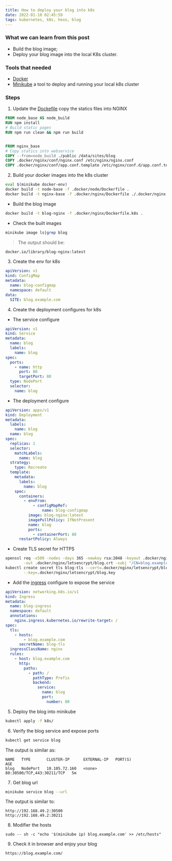 ```yaml
---
title: How to deploy your blog into k8s
date: 2022-01-10 02:45:59
tags: kubernetes, k8s, hexo, blog
---
```


### What we can learn from this post

- Build the blog image;
- Deploy your blog image into the local K8s cluster.

### Tools that needed

- [Docker](https://www.docker.com/)
- [Minikube](https://minikube.sigs.k8s.io/docs/) a tool to deploy and running your local k8s cluster

### Steps

1. Update the [Dockefile](https://github.com/waxmoth/blog/blob/master/.docker/nginx/Dockerfile) copy the statics files
   into NGINX

```dockerfile
FROM node_base AS node_build
RUN npm install
# Build static pages
RUN npm run clean && npm run build


FROM nginx_base
# Copy statics into webservice
COPY --from=node_build ./public /data/sites/blog
COPY .docker/nginx/conf/nginx.conf /etc/nginx/nginx.conf
COPY .docker/nginx/conf/app.conf.template /etc/nginx/conf.d/app.conf.template
```

2. Build your docker images into the k8s cluster

```bash
eval $(minikube docker-env)
docker build -t node-base -f .docker/node/Dockerfile .
docker build -t nginx-base -f .docker/nginx/Dockerfile ./.docker/nginx
```

- Build the blog image

```bash
docker build -t blog-nginx -f .docker/nginx/Dockerfile.k8s .
```

- Check the built images

```bash
minikube image ls|grep blog
```

> The output should be:

```bash
docker.io/library/blog-nginx:latest
```

3. Create the env for k8s

```yaml
apiVersion: v1
kind: ConfigMap
metadata:
  name: blog-configmap
  namespace: default
data:
  SITE: blog.example.com
```

4. Create the deployment configures for k8s

- The service configure

```yaml
apiVersion: v1
kind: Service
metadata:
  name: blog
  labels:
    name: blog
spec:
  ports:
    - name: http
      port: 80
      targetPort: 80
  type: NodePort
  selector:
    name: blog
```

- The deployment configure

```yaml
apiVersion: apps/v1
kind: Deployment
metadata:
  labels:
    name: blog
  name: blog
spec:
  replicas: 1
  selector:
    matchLabels:
      name: blog
  strategy:
    type: Recreate
  template:
    metadata:
      labels:
        name: blog
    spec:
      containers:
        - envFrom:
            - configMapRef:
                name: blog-configmap
          image: blog-nginx:latest
          imagePullPolicy: IfNotPresent
          name: blog
          ports:
            - containerPort: 80
      restartPolicy: Always
```

- Create TLS secret for HTTPS

```bash
openssl req -x509 -nodes -days 365 -newkey rsa:2048 -keyout .docker/nginx/letsencrypt/blog.key \
        -out .docker/nginx/letsencrypt/blog.crt -subj "/CN=blog.example.com/O=example.com"
kubectl create secret tls blog-tls --cert=.docker/nginx/letsencrypt/blog.crt \
        --key=.docker/nginx/letsencrypt/blog.key
```

- Add the [ingress](https://kubernetes.io/docs/concepts/services-networking/ingress/) configure to expose the service

```yaml
apiVersion: networking.k8s.io/v1
kind: Ingress
metadata:
  name: blog-ingress
  namespace: default
  annotations:
    nginx.ingress.kubernetes.io/rewrite-target: /
spec:
  tls:
    - hosts:
        - blog.example.com
      secretName: blog-tls
  ingressClassName: nginx
  rules:
    - host: blog.example.com
      http:
        paths:
          - path: /
            pathType: Prefix
            backend:
              service:
                name: blog
                port:
                  number: 80
```

5. Deploy the blog into minikube

```bash
kubectl apply -f k8s/
```

6. Verify the blog service and expose ports

```bash
kubectl get service blog
```

The output is similar as:

```text
NAME   TYPE       CLUSTER-IP      EXTERNAL-IP   PORT(S)                      AGE
blog   NodePort   10.105.72.160   <none>        80:30500/TCP,443:30211/TCP   5m
```

7. Get blog url

```bash
minikube service blog --url
```

The output is similar to:

```text
http://192.168.49.2:30500
http://192.168.49.2:30211
```

8. Modifier the hosts

```shell
sudo -- sh -c "echo '$(minikube ip) blog.example.com' >> /etc/hosts"
```

9. Check it in browser and enjoy your blog

```text
https://blog.example.com/
```
